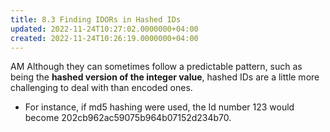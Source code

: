 ```yaml
---
title: 8.3 Finding IDORs in Hashed IDs
updated: 2022-11-24T10:27:02.0000000+04:00
created: 2022-11-24T10:26:19.0000000+04:00
---
```


AM
Although they can sometimes follow a predictable pattern, such as being the **hashed version of the integer value**, hashed IDs are a little more challenging to deal with than encoded ones.
- For instance, if md5 hashing were used, the Id number 123 would become 202cb962ac59075b964b07152d234b70.

